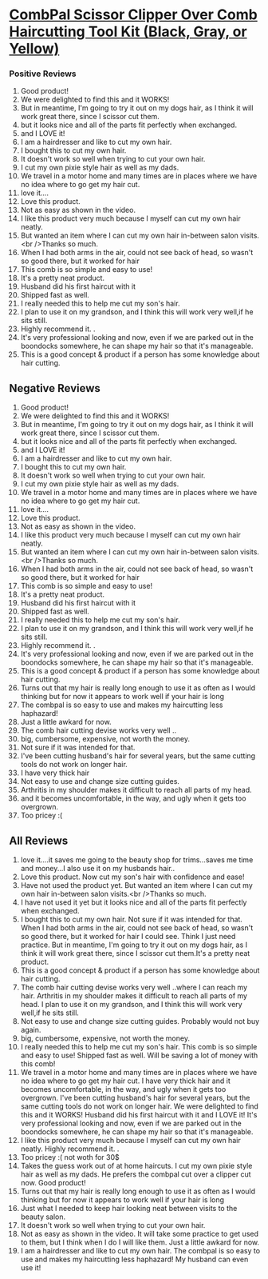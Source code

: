 # [CombPal Scissor Clipper Over Comb Haircutting Tool Kit (Black, Gray, or Yellow)](https://products.checkmycream.com/products/CombPal-Scissor-Clipper-Over-Comb-Haircutting-Tool-Kit-(Black-Gray-or-Yellow).html)

### Positive Reviews

<ol>
      <li>Good product!</li>
      <li>We were delighted to find this and it WORKS!  </li>
      <li>But in meantime, I&#x27;m going to try it out on my dogs hair, as I think it will work great there, since I scissor cut them.</li>
      <li>but it looks nice and all of the parts fit perfectly when exchanged.</li>
      <li>and I LOVE it!  </li>
      <li>I am a hairdresser and like to cut my own hair.</li>
      <li>I bought this to cut my own hair.</li>
      <li>It doesn&#x27;t work so well when trying to cut your own hair.</li>
      <li>I cut my own pixie style hair as well as my dads.</li>
      <li>We travel in a motor home and many times are in places where we have no idea where to go get my hair cut.</li>
      <li>love it....</li>
      <li>Love this product.</li>
      <li>Not as easy as shown in the video.  </li>
      <li>I  like this product very much because I myself can cut my own hair neatly.</li>
      <li>But wanted an item where I can cut my own hair in-between salon visits.&lt;br /&gt;Thanks so much.</li>
      <li>When I had both arms in the air, could not see back of head, so wasn&#x27;t so good there, but it worked for hair</li>
      <li>This comb is so simple and easy to use!</li>
      <li>It&#x27;s a pretty neat product.</li>
      <li>Husband did his first haircut with it</li>
      <li>Shipped fast as well.</li>
      <li>I really needed this to help me cut my son&#x27;s hair.</li>
      <li>I plan to use it on my grandson, and I think this will work very well,if he sits still.</li>
      <li>Highly recommend it.  .</li>
      <li>It&#x27;s very professional looking and now, even if we are parked out in the boondocks somewhere, he can shape my hair so that it&#x27;s manageable.</li>
      <li>This is a good concept &amp; product if a person has some knowledge about hair cutting.</li>
</ol>


<h2>Negative Reviews</h2>
<ol>
<li> Good product!</li>
<li> We were delighted to find this and it WORKS!  </li>
<li> But in meantime, I&#x27;m going to try it out on my dogs hair, as I think it will work great there, since I scissor cut them.</li>
<li> but it looks nice and all of the parts fit perfectly when exchanged.</li>
<li> and I LOVE it!  </li>
<li> I am a hairdresser and like to cut my own hair.</li>
<li> I bought this to cut my own hair.</li>
<li> It doesn&#x27;t work so well when trying to cut your own hair.</li>
<li> I cut my own pixie style hair as well as my dads.</li>
<li> We travel in a motor home and many times are in places where we have no idea where to go get my hair cut.</li>
<li> love it....</li>
<li> Love this product.</li>
<li> Not as easy as shown in the video.  </li>
<li> I  like this product very much because I myself can cut my own hair neatly.</li>
<li> But wanted an item where I can cut my own hair in-between salon visits.&lt;br /&gt;Thanks so much.</li>
<li> When I had both arms in the air, could not see back of head, so wasn&#x27;t so good there, but it worked for hair</li>
<li> This comb is so simple and easy to use!</li>
<li> It&#x27;s a pretty neat product.</li>
<li> Husband did his first haircut with it</li>
<li> Shipped fast as well.</li>
<li> I really needed this to help me cut my son&#x27;s hair.</li>
<li> I plan to use it on my grandson, and I think this will work very well,if he sits still.</li>
<li> Highly recommend it.  .</li>
<li> It&#x27;s very professional looking and now, even if we are parked out in the boondocks somewhere, he can shape my hair so that it&#x27;s manageable.</li>
<li> This is a good concept &amp; product if a person has some knowledge about hair cutting.</li>
<li> Turns out that my hair is really long enough to use it as often as I would thinking but for now it appears to work well if your hair is long</li>
<li> The combpal is so easy to use and makes my haircutting less haphazard!</li>
<li> Just a little awkard for now.</li>
<li> The comb hair cutting devise works very well ..</li>
<li> big, cumbersome, expensive, not worth the money.</li>
<li> Not sure if it was intended for that.  </li>
<li> I&#x27;ve been cutting husband&#x27;s hair for several years, but the same cutting tools do not work on longer hair.  </li>
<li> I have very thick hair</li>
<li> Not easy to use and change size cutting guides.  </li>
<li> Arthritis in my shoulder makes it difficult to reach all parts of my head.</li>
<li> and it becomes uncomfortable, in the way, and ugly when it gets too overgrown.</li>
<li> Too pricey :(</li>
</ol>

<h2>All Reviews</h2>

<ol>
    <li> love it....it saves me going to the beauty shop for trims...saves me time and money...I also use it on my husbands hair..</li>
    <li> Love this product. Now cut my son&#x27;s hair with confidence and ease!</li>
    <li> Have not used the product yet. But wanted an item where I can cut my own hair in-between salon visits.&lt;br /&gt;Thanks so much.</li>
    <li> I have not used it yet but it looks nice and all of the parts fit perfectly when exchanged.</li>
    <li> I bought this to cut my own hair. Not sure if it was intended for that.  When I had both arms in the air, could not see back of head, so wasn&#x27;t so good there, but it worked for hair I could see.  Think I just need practice. But in meantime, I&#x27;m going to try it out on my dogs hair, as I think it will work great there, since I scissor cut them.It&#x27;s a pretty neat product.</li>
    <li> This is a good concept &amp; product if a person has some knowledge about hair cutting.</li>
    <li> The comb hair cutting devise works very well ..where I can reach my hair. Arthritis in my shoulder makes it difficult to reach all parts of my head. I plan to use it on my grandson, and I think this will work very well,if he sits still.</li>
    <li> Not easy to use and change size cutting guides.  Probably would not buy again.</li>
    <li> big, cumbersome, expensive, not worth the money.</li>
    <li> I really needed this to help me cut my son&#x27;s hair. This comb is so simple and easy to use! Shipped fast as well. Will be saving a lot of money with this comb!</li>
    <li> We travel in a motor home and many times are in places where we have no idea where to go get my hair cut. I have very thick hair and it becomes uncomfortable, in the way, and ugly when it gets too overgrown. I&#x27;ve been cutting husband&#x27;s hair for several years, but the same cutting tools do not work on longer hair.  We were delighted to find this and it WORKS!  Husband did his first haircut with it and I LOVE it!  It&#x27;s very professional looking and now, even if we are parked out in the boondocks somewhere, he can shape my hair so that it&#x27;s manageable.</li>
    <li> I  like this product very much because I myself can cut my own hair neatly. Highly recommend it.  .</li>
    <li> Too pricey :( not woth for 30$</li>
    <li> Takes the guess work out of at home haircuts. I cut my own pixie style hair as well as my dads. He prefers the combpal cut over a clipper cut now. Good product!</li>
    <li> Turns out that my hair is really long enough to use it as often as I would thinking but for now it appears to work well if your hair is long</li>
    <li> Just what I needed to keep hair looking neat between visits to the beauty salon.</li>
    <li> It doesn&#x27;t work so well when trying to cut your own hair.</li>
    <li> Not as easy as shown in the video.  It will take some practice to get used to them, but I think when I do I will like them.  Just a little awkard for now.</li>
    <li> I am a hairdresser and like to cut my own hair. The combpal is so easy to use and makes my haircutting less haphazard! My husband can even use it!</li>
</ol>




